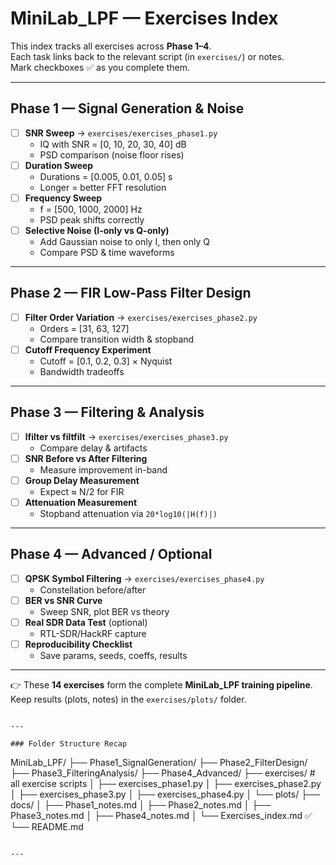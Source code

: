 # MiniLab_LPF — Exercises Index

This index tracks all exercises across **Phase 1–4**.  
Each task links back to the relevant script (in `exercises/`) or notes.  
Mark checkboxes ✅ as you complete them.

---

## Phase 1 — Signal Generation & Noise

- [ ] **SNR Sweep** → `exercises/exercises_phase1.py`
  - IQ with SNR = [0, 10, 20, 30, 40] dB
  - PSD comparison (noise floor rises)
- [ ] **Duration Sweep**
  - Durations = [0.005, 0.01, 0.05] s
  - Longer = better FFT resolution
- [ ] **Frequency Sweep**
  - f = [500, 1000, 2000] Hz
  - PSD peak shifts correctly
- [ ] **Selective Noise (I-only vs Q-only)**
  - Add Gaussian noise to only I, then only Q
  - Compare PSD & time waveforms

---

## Phase 2 — FIR Low-Pass Filter Design

- [ ] **Filter Order Variation** → `exercises/exercises_phase2.py`
  - Orders = [31, 63, 127]
  - Compare transition width & stopband
- [ ] **Cutoff Frequency Experiment**
  - Cutoff = [0.1, 0.2, 0.3] × Nyquist
  - Bandwidth tradeoffs

---

## Phase 3 — Filtering & Analysis

- [ ] **lfilter vs filtfilt** → `exercises/exercises_phase3.py`
  - Compare delay & artifacts
- [ ] **SNR Before vs After Filtering**
  - Measure improvement in-band
- [ ] **Group Delay Measurement**
  - Expect ≈ N/2 for FIR
- [ ] **Attenuation Measurement**
  - Stopband attenuation via `20*log10(|H(f)|)`

---

## Phase 4 — Advanced / Optional

- [ ] **QPSK Symbol Filtering** → `exercises/exercises_phase4.py`
  - Constellation before/after
- [ ] **BER vs SNR Curve**
  - Sweep SNR, plot BER vs theory
- [ ] **Real SDR Data Test** (optional)
  - RTL-SDR/HackRF capture
- [ ] **Reproducibility Checklist**
  - Save params, seeds, coeffs, results

---

👉 These **14 exercises** form the complete **MiniLab_LPF training pipeline**.  
Keep results (plots, notes) in the `exercises/plots/` folder.

```

---

### Folder Structure Recap

```
MiniLab_LPF/
├── Phase1_SignalGeneration/
├── Phase2_FilterDesign/
├── Phase3_FilteringAnalysis/
├── Phase4_Advanced/
├── exercises/                     # all exercise scripts
│   ├── exercises_phase1.py
│   ├── exercises_phase2.py
│   ├── exercises_phase3.py
│   ├── exercises_phase4.py
│   └── plots/
├── docs/
│   ├── Phase1_notes.md
│   ├── Phase2_notes.md
│   ├── Phase3_notes.md
│   ├── Phase4_notes.md
│   └── Exercises_index.md   ✅
└── README.md
```

---

